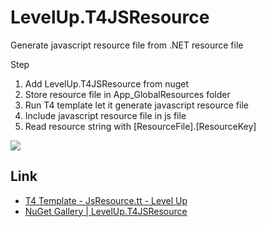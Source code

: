 # LevelUp.T4JSResource
Generate javascript resource file from .NET resource file  

Step  
1. Add LevelUp.T4JSResource from nuget  
2. Store resource file in App_GlobalResources folder  
3. Run T4 template let it generate javascript resource file  
4. Include javascript resource file in js file  
5. Read resource string with [ResourceFile].[ResourceKey]  

<img src="http://larrynung.github.io/images/posts/T4JSResource/3.png">

Link
----
* [T4 Template - JsResource.tt - Level Up](http://larrynung.github.io/2016/03/21/t4-template-jsresource-dot-tt/)
* [NuGet Gallery | LevelUp.T4JSResource](https://www.nuget.org/packages/LevelUp.T4JSResource/)
